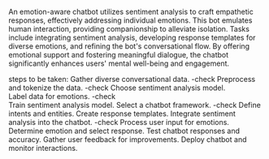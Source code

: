 An emotion-aware chatbot utilizes sentiment analysis to craft empathetic responses, effectively addressing individual emotions. 
This bot emulates human interaction, providing companionship to alleviate isolation. 
Tasks include integrating sentiment analysis, developing response templates for diverse emotions, and refining the bot's conversational flow. 
By offering emotional support and fostering meaningful dialogue, the chatbot significantly enhances users' mental well-being and engagement.


steps to be taken:
Gather diverse conversational data.                     -check
Preprocess and tokenize the data.                       -check
Choose sentiment analysis model.                        
Label data for emotions.                                -check                    
Train sentiment analysis model.
Select a chatbot framework.                             -check
Define intents and entities.
Create response templates.
Integrate sentiment analysis into the chatbot.          -check
Process user input for emotions.
Determine emotion and select response.
Test chatbot responses and accuracy.
Gather user feedback for improvements.
Deploy chatbot and monitor interactions.